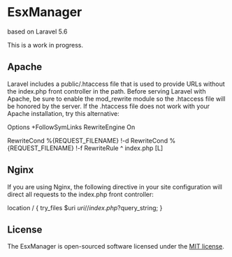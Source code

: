 # EsxManager
based on Laravel 5.6

This is a work in progress.

## Apache
Laravel includes a public/.htaccess file that is used to provide URLs without the index.php front controller in the path. 
Before serving Laravel with Apache, be sure to enable the mod_rewrite module so the .htaccess file will be honored by the server.
If the .htaccess file does not work with your Apache installation, try this alternative:

Options +FollowSymLinks
RewriteEngine On

RewriteCond %{REQUEST_FILENAME} !-d
RewriteCond %{REQUEST_FILENAME} !-f
RewriteRule ^ index.php [L]

## Nginx
If you are using Nginx, the following directive in your site configuration will direct all requests to the  index.php front controller:

location / {
    try_files $uri $uri/ /index.php?$query_string;
}

## License

The EsxManager is open-sourced software licensed under the [MIT license](https://opensource.org/licenses/MIT).
